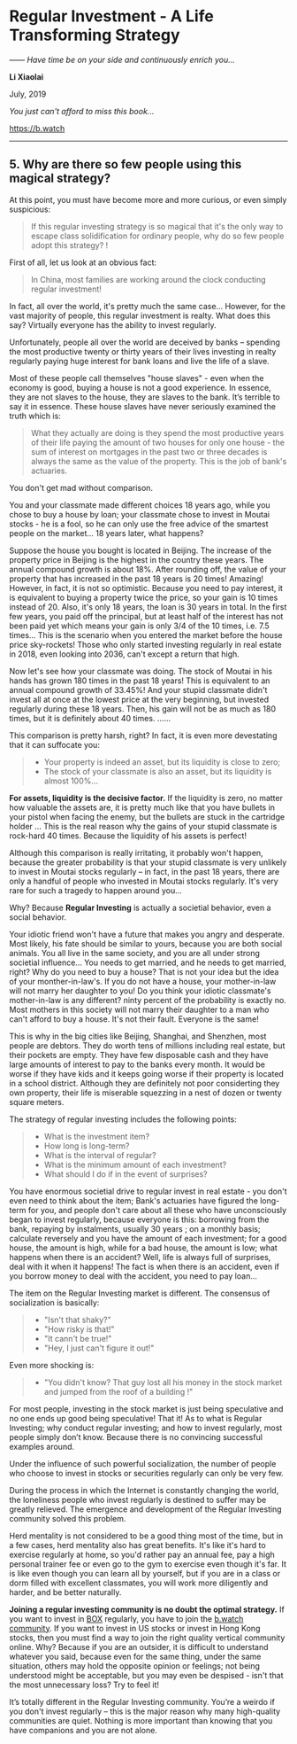 # Regular Investment - A Life Transforming Strategy

*—— Have time be on your side and continuously enrich you...*

**Li Xiaolai**

July, 2019

*You just can't afford to miss this book...*

https://b.watch

---

## 5. Why are there so few people using this magical strategy?

At this point, you must have become more and more curious, or even simply suspicious:

> If this regular investing strategy is so magical that it's the only way to escape class solidification for ordinary people, why do so few people adopt this strategy? !

First of all, let us look at an obvious fact:

> In China, most families are working around the clock conducting regular investment!

In fact, all over the world, it's pretty much the same case... However, for the vast majority of people, this regular investment is realty. What does this say? Virtually everyone has the ability to invest regularly.

Unfortunately, people all over the world are deceived by banks – spending the most productive twenty or thirty years of their lives investing in realty regularly paying huge interest for bank loans and live the life of a slave.

Most of these people call themselves "house slaves" - even when the economy is good, buying a house is not a good experience. In essence, they are not slaves to the house, they are slaves to the bank. It’s terrible to say it in essence. These house slaves have never seriously examined the truth which is:

> What they actually are doing is they spend the most productive years of their life paying the amount of two houses for only one house - the sum of interest on mortgages in the past two or three decades is always the same as the value of the property. This is the job of bank's actuaries.

You don't get mad without comparison.

You and your classmate made different choices 18 years ago, while you chose to buy a house by loan; your classmate chose to invest in Moutai stocks - he is a fool, so he can only use the free advice of the smartest people on the market... 18 years later, what happens?

Suppose the house you bought is located in Beijing. The increase of the property price in Beijing is the highest in the country these years. The annual compound growth is about 18%. After rounding off, the value of your property that has increased in the past 18 years is 20 times! Amazing! However, in fact, it is not so optimistic. Because you need to pay interest, it is equivalent to buying a property twice the price, so your gain is 10 times instead of 20. Also, it's only 18 years, the loan is 30 years in total. In the first few years, you paid off the principal, but at least half of the interest has not been paid yet which means your gain is only 3/4 of the 10 times, i.e. 7.5 times... This is the scenario when you entered the market before the house price sky-rockets! Those who only started investing regularly in real estate in 2018, even looking into 2036, can't except a return that high.

Now let's see how your classmate was doing. The stock of Moutai in his hands has grown 180 times in the past 18 years! This is equivalent to an annual compound growth of 33.45%! And your stupid classmate didn't invest all at once at the lowest price at the very beginning, but invested regularly during these 18 years. Then, his gain will not be as much as 180 times, but it is definitely about 40 times. ......

This comparison is pretty harsh, right? In fact, it is even more devestating that it can suffocate you:

> - Your property is indeed an asset, but its liquidity is close to zero;
> - The stock of your classmate is also  an asset, but its liquidity is almost 100%...

**For assets, liquidity is the decisive factor.** If the liquidity is zero, no matter how valuable the assets are, it is pretty much like that you have bullets in your pistol when facing the enemy, but the bullets are stuck in the cartridge holder ... This is the real reason why the gains of your stupid classmate is rock-hard 40 times. Because the liquidity of his assets is perfect!

Although this comparison is really irritating, it probably won't happen, because the greater probability is that your stupid classmate is very unlikely to invest in Moutai stocks regularly – in fact, in the past 18 years, there are only a handful of people who invested in Moutai stocks regularly. It's very rare for such a tragedy to happen around you...

Why? Because **Regular Investing** is actually a societial behavior, even a social behavior.

Your idiotic friend won't have a future that makes you angry and desperate. Most likely, his fate should be similar to yours, because you are both social animals. You all live in the same society, and you are all under strong societial influence... You needs to get married, and he needs to get married, right? Why do you need to buy a house? That is not your idea but the idea of your monther-in-law's. If you do not have a house, your mother-in-law will not marry her daughter to you! Do you think your idiotic classmate's mother-in-law is any different? ninty percent of the probability is exactly no. Most mothers in this society will not marry their daughter to a man who can't afford to buy a house. It's not their fault. Everyone is the same!

This is why in the big cities like Beijing, Shanghai, and Shenzhen, most people are debtors. They do worth tens of millions including real estate, but their pockets are empty. They have few disposable cash and they have large amounts of interest to pay to the banks every month. It would be worse if they have kids and it keeps going worse if their property is located in a school district. Although they are definitely not poor considerting they own property, their life is miserable squezzing in a nest of dozen or twenty square meters.

The strategy of regular investing includes the following points:

> - What is the investment item?
> - How long is long-term?
> - What is the interval of regular?
> - What is the minimum amount of each investment?
> - What should I do if in the event of surprises?

You have enormous societial drive to regular invest in real estate - you don't even need to think about the item; Bank's actuaries have figured the long-term for you, and people don't care about all these who have unconsciously began to invest regularly, because everyone is this: borrowing from the bank, repaying by instalments, usually 30 years ; on a monthly basis; calculate reversely and you have the amount of each investment; for a good house, the amount is high, while for a bad house, the amount is low; what happens when there is an accident? Well, life is always full of surprises, deal with it when it happens! The fact is when there is an accident, even if you borrow money to deal with the accident, you need to pay loan...

The item on the Regular Investing market is different. The consensus of socialization is basically:

> - "Isn't that shaky?"
> - "How risky is that!"
> - "It cann't be true!"
> - "Hey, I just can't figure it out!"

Even more shocking is:

> - "You didn't know? That guy lost all his money in the stock market and jumped from the roof of a building !"

For most people, investing in the stock market is just being speculative and no one ends up good being speculative! That it! As to what is Regular Investing; why conduct regular investing; and how to invest regularly, most people simply don’t know. Because there is no convincing successful examples around.

Under the influence of such powerful socialization, the number of people who choose to invest in stocks or securities regularly can only be very few.

During the process in which the Internet is constantly changing the world, the loneliness people who invest regularly is destined to suffer may be greatly relieved. The emergence and development of the Regular Investing community solved this problem.

Herd mentality is not considered to be a good thing most of the time, but in a few cases, herd mentality also has great benefits. It's like it's hard to exercise regularly at home, so you'd rather pay an annual fee, pay a high personal trainer fee or even go to the gym to exercise even though it's far. It is like even though you can learn all by yourself, but if you are in a class or dorm filled with excellent classmates, you will work more diligently and harder, and be better naturally.

**Joining a regular investing community is no doubt the optimal strategy.** If you want to invest in [BOX](https://b.watch) regularly, you have to join the [b.watch community](https://b.watch). If you want to invest in US stocks or invest in Hong Kong stocks, then you must find a way to join the right quality vertical community online. Why? Because if you are an outsider, it is difficult to understand whatever you said, because even for the same thing, under the same situation, others may hold the opposite opinion or feelings; not being understood might be acceptable, but you may even be despised - isn't that the most unnecessary  loss? Try to feel it!

It’s totally different in the Regular Investing community. You’re a weirdo if you don't invest regularly – this is the major reason why many high-quality communities are quiet. Nothing is more important than knowing that you have companions and you are not alone.

